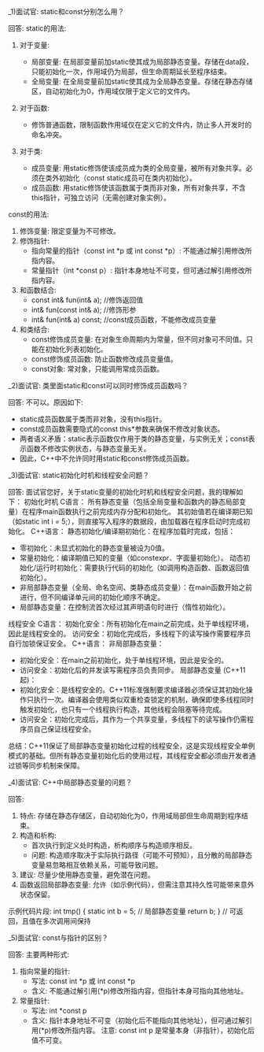 _1)面试官: static和const分别怎么用？

回答:
static的用法:
1. 对于变量:
   - 局部变量: 在局部变量前加static使其成为局部静态变量。存储在data段，只能初始化一次，作用域仍为局部，但生命周期延长至程序结束。
   - 全局变量: 在全局变量前加static使其成为全局静态变量。存储在静态存储区，自动初始化为0，作用域仅限于定义它的文件内。

2. 对于函数:
   - 修饰普通函数，限制函数作用域仅在定义它的文件内，防止多人开发时的命名冲突。

3. 对于类:
   - 成员变量: 用static修饰使该成员成为类的全局变量，被所有对象共享。必须在类外初始化（const static成员可在类内初始化）。
   - 成员函数: 用static修饰使该函数属于类而非对象，所有对象共享，不含this指针，可独立访问（无需创建对象实例）。

const的用法:
1. 修饰变量: 限定变量为不可修改。
2. 修饰指针:
   - 指向常量的指针（const int *p 或 int const *p）: 不能通过解引用修改所指内容。
   - 常量指针（int *const p）: 指针本身地址不可变，但可通过解引用修改所指内容。
3. 和函数结合:
   - const int& fun(int& a);  //修饰返回值
   - int& fun(const int& a);  //修饰形参
   - int& fun(int& a) const;  //const成员函数，不能修改成员变量
4. 和类结合:
   - const修饰成员变量: 在对象生命周期内为常量，但不同对象可不同值。只能在初始化列表初始化。
   - const修饰成员函数: 防止函数修改成员变量值。
   - const对象: 常对象，只能调用常成员函数。


_2)面试官: 类里面static和const可以同时修饰成员函数吗？

回答: 不可以。原因如下:
- static成员函数属于类而非对象，没有this指针。
- const成员函数需要隐式的const this*参数来确保不修改对象状态。
- 两者语义矛盾：static表示函数仅作用于类的静态变量，与实例无关；const表示函数不修改实例状态，与静态变量无关。
- 因此，C++中不允许同时用static和const修饰成员函数。


_3)面试官: static初始化时机和线程安全问题？

回答:
面试官您好，关于static变量的初始化时机和线程安全问题，我的理解如下：
初始化时机
C语言：
所有静态变量（包括全局变量和函数内的静态局部变量）在程序main函数执行之前完成内存分配和初始化。
其初始值若在编译期已知（如static int i = 5;），则直接写入程序的数据段，由加载器在程序启动时完成初始化。
C++语言：
静态初始化/编译期初始化：在程序加载时完成，包括：
- 零初始化：未显式初始化的静态变量被设为0值。
- 常量初始化：编译期值已知的变量（如constexpr、字面量初始化）。
动态初始化/运行时初始化：需要执行代码的初始化（如调用构造函数、函数返回值初始化）。
- 非局部静态变量（全局、命名空间、类静态成员变量）：在main函数开始之前进行，但不同编译单元间的初始化顺序不确定。
- 局部静态变量：在控制流首次经过其声明语句时进行（惰性初始化）。

线程安全
C语言：
初始化安全：所有初始化在main之前完成，处于单线程环境，因此是线程安全的。
访问安全：初始化完成后，多线程下的读写操作需要程序员自行加锁保证安全。
C++语言：
非局部静态变量：
- 初始化安全：在main之前初始化，处于单线程环境，因此是安全的。
- 访问安全：初始化后的并发读写需程序员负责同步。
局部静态变量 (C++11起)：
- 初始化安全：是线程安全的。C++11标准强制要求编译器必须保证其初始化操作只执行一次。编译器会使用类似双重检查锁定的机制，确保即使多线程同时触发初始化，也只有一个线程执行构造，其他线程会阻塞等待完成。
- 访问安全：初始化完成后，其作为一个共享变量，多线程下的读写操作仍需程序员自己保证线程安全。

总结：C++11保证了局部静态变量初始化过程的线程安全，这是实现线程安全单例模式的基础。但所有静态变量初始化后的使用过程，其线程安全都必须由开发者通过锁等同步机制来保障。

_4)面试官: C++中局部静态变量的问题？

回答:
1. 特点: 存储在静态存储区，自动初始化为0，作用域局部但生命周期到程序结束。
2. 构造和析构: 
   - 首次执行到定义处时构造，析构顺序与构造顺序相反。
   - 问题: 构造顺序取决于实际执行路径（可能不可预知），且分散的局部静态变量易忽略相互依赖关系，可能导致问题。
3. 建议: 尽量少使用静态变量，避免潜在问题。
4. 函数返回局部静态变量: 允许（如示例代码），但需注意其持久性可能带来意外状态保留。

示例代码片段:
int tmp() {
    static int b = 5;  // 局部静态变量
    return b;
}
// 可返回，且值在多次调用间保持

_5)面试官: const与指针的区别？

回答:
主要两种形式:
1. 指向常量的指针: 
   - 写法: const int *p 或 int const *p
   - 含义: 不能通过解引用(*p)修改所指内容，但指针本身可指向其他地址。
2. 常量指针:
   - 写法: int *const p
   - 含义: 指针本身地址不可变（初始化后不能指向其他地址），但可通过解引用(*p)修改所指内容。
注意: const int p 是常量本身（非指针），初始化后值不可变。
